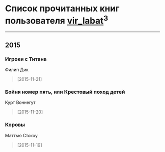 # Список прочитанных книг пользователя [vir_labat](http://vk.com/id145180945)<sup>3</sup>
---

## 2015

### Игроки с Титана
Филип Дик
> [2015-11-21] 


### Бойня номер пять, или Крестовый поход детей
Курт Воннегут
> [2015-11-20] 


### Коровы
Мэттью Стокоу
> [2015-11-19] 



